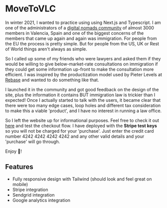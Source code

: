 # MoveToVLC

In winter 2021, I wanted to practice using using Next.js and Typescript. I am one of the administrators of a [digital nomads community](https://t.me/valencianomadsofficial) of almost 3000 members in Valencia, Spain and one of the biggest concerns of the members that came up again and again was immigration. For people from the EU the process is pretty simple. But for people from the US, UK or Rest of World things aren't always as simple.

So I called up some of my friends who were lawyers and asked them if they would be willing to give below-market-rate consultations on immigration if they could get some information up-front to make the consultation more efficient. I was inspired by the productization model used by Pieter Levels at [Rebase](https://rebase.co/portugal) and wanted to do something like that.

I launched it in the community and got good feedback on the design of the site, plus the information it contains BUT immigration law is trickier than I expected! Once I actually started to talk with the users, it became clear that there were too many edge cases, loop holes and different tax consideration to make this a viable 'product', and I have no interest in running a law office.

So I left the website up for informational purposes. Feel free to check it out [here](https://movetovlc.com) and test the checkout flow. I have deployed with the **Stripe test keys** so you will not be charged for your 'purchase'. Just enter the credit card number 4242 4242 4242 4242 and any other valid details and your 'purchase' will go through.

Enjoy 🥳!

## Features

- Fully responsive design with Tailwind (should look and feel great on mobile)
- Stripe integration
- Sendgrid integration
- Google analytics integration
